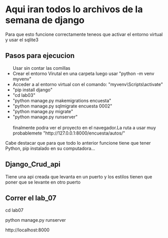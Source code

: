 <h1> Aqui iran todos lo archivos de la semana de django</h1>
<p>Para que esto funcione correctamente teneos que activar el entorno virtual y usar el sqlite3</p>
<h2>Pasos para ejecucion</h2>
<ul>
  Usar sin contar las comillas
  <li>Crear el entorno Virutal en una carpeta luego usar "python -m venv myvenv"</li>
  <li>Acceder a al entorno virtual con el comando: "myvenv\Scripts\activate"</li>
  <li>"pip install django"</li>
  <li>"cd lab03"</li>
  <li>"python manage.py makemigrations encuesta"</li>
  <li>"python manage.py sqlmigrate encuesta 0002"</li>
  <li>"python manage.py migrate"</li>
  <li>"python manage.py runserver"</li><br>
  finalmente podra ver el proyecto en el navegador.La ruta a usar muy probablemete "http://127.0.0.1:8000/encuesta/autos/"
</ul>
<warnig> Cabe destacar que para que todo lo anterior funcione tiene que tener Python, pip instalado en su computadora...</warnig>

<h2>Django_Crud_api</h2>
<p>Tiene una api creada que levanta en un puerto y los estilos tienen que poner que se levante en otro puerto</p>


<h2>Correr el lab_07</h2>
<p>cd lab07</p>
<p>python manage.py  runserver</p>
<p>http://localhost:8000</p>